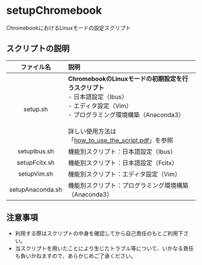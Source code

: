 # setupChromebook
ChromebookにおけるLinuxモードの設定スクリプト

## スクリプトの説明
|ファイル名|説明|
|:--:|:--|
|setup.sh|**ChromebookのLinuxモードの初期設定を行うスクリプト**<br> - 日本語設定（Ibus）<br> - エディタ設定（Vim）<br> - プログラミング環境構築（Anaconda3）<br><br>詳しい使用方法は「[how_to_use_the_script.pdf](https://github.com/s-sasaki-gunma/setupChromebook/blob/main/how_to_use_the_script.pdf)」を参照|
|setupIbus.sh|機能別スクリプト：日本語設定（Ibus）|
|setupFcitx.sh|機能別スクリプト：日本語設定（Fcitx）|
|setupVim.sh|機能別スクリプト：エディタ設定（Vim）|
|setupAnaconda.sh|機能別スクリプト：プログラミング環境構築（Anaconda3）|

## 注意事項
- 利用する際はスクリプトの中身を確認してから自己責任のもとご利用下さい。
- 当スクリプトを用いたことにより生じたトラブル等について、いかなる責任も負いかねますので、あらかじめご了承ください。
